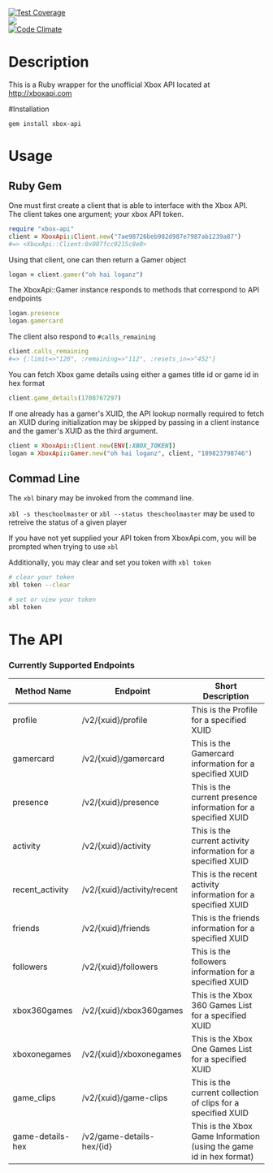 [![Test Coverage](https://codeclimate.com/github/audibleblink/xbox-api/badges/coverage.svg)](https://codeclimate.com/github/audibleblink/xbox-api)  
![](https://circleci.com/gh/audibleblink/xbox-api.svg?style=shield&circle-token=:circle-token)  
[![Code Climate](https://codeclimate.com/github/audibleblink/xbox-api/badges/gpa.svg)](https://codeclimate.com/github/audibleblink/xbox-api)  


# Description

This is a Ruby wrapper for the unofficial Xbox API located at http://xboxapi.com

#Installation

`gem install xbox-api`

# Usage

## Ruby Gem

One must first create a client that is able to interface with the Xbox API.  
The client takes one argument; your xbox API token.

```ruby
require "xbox-api"
client = XboxApi::Client.new("7ae98726beb982d987e7987ab1239a87")
#=> <XboxApi::Client:0x007fcc9215c8e8>

```

Using that client, one can then return a Gamer object

```ruby
logan = client.gamer("oh hai loganz")
```

The XboxApi::Gamer instance responds to methods that correspond to API endpoints

```ruby
logan.presence
logan.gamercard
```

The client also respond to `#calls_remaining`

```ruby
client.calls_remaining
#=> {:limit=>"120", :remaining=>"112", :resets_in=>"452"}
```

You can fetch Xbox game details using either a games title id or game id in hex format

```ruby
client.game_details(1708767297)
```

If one already has a gamer's XUID, the API lookup normally required to fetch an XUID during initialization may be skipped by passing in a client instance and the gamer's XUID as the third argument.

```ruby
client = XboxApi::Client.new(ENV[:XBOX_TOKEN])
logan = XboxApi::Gamer.new("oh hai loganz", client, "189823798746")
```

## Commad Line

The `xbl` binary may be invoked from the command line.

`xbl -s theschoolmaster` or `xbl --status theschoolmaster` may be used to retreive the status of a given player

If you have not yet supplied your API token from XboxApi.com, you will be prompted when trying to use `xbl`

Additionally, you may clear and set you token with `xbl token`

```sh
# clear your token
xbl token --clear

# set or view your token
xbl token
```


# The API

### Currently Supported Endpoints

| Method Name | Endpoint |  Short Description |
|---       |---   |---                 |
| profile         | /v2/{xuid}/profile         | This is the Profile for a specified XUID|
| gamercard       | /v2/{xuid}/gamercard       | This is the Gamercard information for a specified XUID|
| presence        | /v2/{xuid}/presence        | This is the current presence information for a specified XUID|
| activity        | /v2/{xuid}/activity        | This is the current activity information for a specified XUID|
| recent_activity | /v2/{xuid}/activity/recent | This is the recent activity information for a specified XUID|
| friends         | /v2/{xuid}/friends         | This is the friends information for a specified XUID|
| followers       | /v2/{xuid}/followers       | This is the followers information for a specified XUID|
| xbox360games    | /v2/{xuid}/xbox360games    | This is the Xbox 360 Games List for a specified XUID|
| xboxonegames    | /v2/{xuid}/xboxonegames    | This is the Xbox One Games List for a specified XUID|
| game_clips      | /v2/{xuid}/game-clips      | This is the current collection of clips for a specified XUID|
| game-details-hex| /v2/game-details-hex/{id}  | This is the Xbox Game Information (using the game id in hex format)|